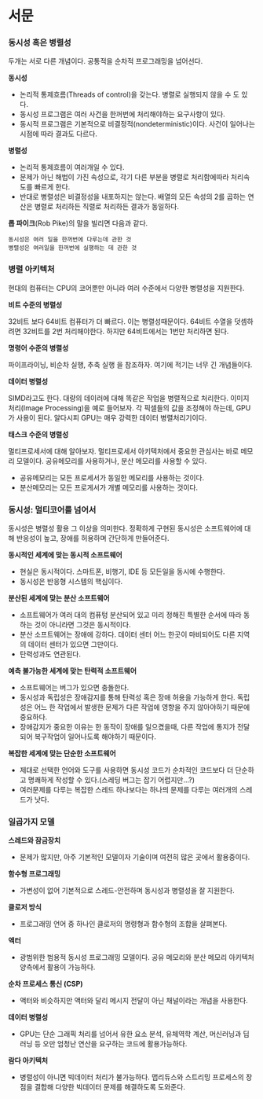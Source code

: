 # 서문
### 동시성 혹은 병렬성

두개는 서로 다른 개념이다. 공통적을 순차적 프로그래밍을 넘어선다. 

**동시성**

- 논리적 통제흐름(Threads of control)을 갖는다. 병렬로 실행되지 않을 수 도 있다.
- 동시성 프로그램은 여러 사건을 한꺼번에 처리해야하는 요구사항이 있다.
- 동시적 프로그램은 기본적으로 비결정적(nondeterministic)이다. 사건이 일어나는 시점에 따라 결과도 다르다.

**병렬성**

- 논리적 통제흐름이 여러개일 수 있다.
- 문제가 아닌 해법이 가진 속성으로, 각기 다른 부분을 병렬로 처리함에따라 처리속도를 빠르게 한다.
- 반대로 병렬성은 비결정성을 내포하지는 않는다. 배열의 모든 속성의 2를 곱하는 연산은 병렬로 처리하든 직렬로 처리하든 결과가 동일하다.

**롭 파이크**(Rob Pike)의 말을 빌리면 다음과 같다.

```tsx
동시성은 여러 일을 한꺼번에 다루는데 관한 것
병렬성은 여러일을 한꺼번에 실행하는 데 관한 것
```

### 병렬 아키텍처

현대의 컴퓨터는 CPU의 코어뿐만 아니라 여러 수준에서 다양한 병렬성을 지원한다.

**비트 수준의 병렬성**

32비트 보다 64비트 컴퓨터가 더 빠르다. 이는 병렬성때문이다. 64비트 수열을 덧셈하려면 32비트를 2번 처리해야한다. 하지만 64비트에서는 1번만 처리하면 된다.

**명령어 수준의 병렬성**

파이프라이닝, 비순차 실행, 추축 실행 을 참조하자. 여기에 적기는 너무 긴 개념들이다.

**데이터 병렬성**

SIMD라고도 한다. 대량의 데이러에 대해 똑같은 작업을 병렬적으로 처리한다. 이미지 처리(Image Processing)을 예로 들어보자. 각 픽셀들의 값을 조정해야 하는데, GPU가 사용이 된다. 알다시피 GPU는 매우 강력한 데이터 병렬처리기이다.

**태스크 수준의 병렬성**

 멀티프로세서에 대해 알아보자. 멀티프로세서 아키텍처에서 중요한 관심사는 바로 메모리 모델이다. 공유메모리를 사용하거나, 분산 메모리를 사용할 수 있다.

- 공유메모리는 모든 프로세서가 동일한 메모리를 사용하는 것이다.
- 분산메모리는 모든 프로게서가 개별 메모리를 사용하는 것이다.

### 동시성: 멀티코어를 넘어서

동시성은 병렬성 활용 그 이상을 의미한다. 정확하게 구현된 동시성은 소프트웨어에 대해 반응성이 높고, 장애를 허용하며 간단하게 만들어준다.

**동시적인 세계에 맞는 동시적 소프트웨어**

- 현실은 동시적이다. 스마트폰, 비행기, IDE 등 모든일을 동시에 수행한다.
- 동시성은 반응형 시스템의 핵심이다.

**분산된 세계에 맞는 분산 소프트웨어**

- 소프트웨어가 여러 대의 컴퓨텅 분산되어 있고 미리 정해진 특별한 순서에 따라 동하는 것이 아니라면 그것은 동시적이다.
- 분산 소프트웨어는 장애에 강하다. 데이터 센터 어느 한곳이 마비되어도 다른 지역의 데이터 센터가 있으면 그만이다.
- 탄력성과도 연관된다.

**예측 불가능한 세계에 맞는 탄력적 소프트웨어**

- 소프트웨어는 버그가 있으면 충돌한다.
- 동시성과 독립성은 장애감지를 통해 탄력성 혹은 장애 허용을 가능하게 한다. 독립성은 어느 한 작업에서 발생한 문제가 다른 작업에 영향을 주지 않아야하기 때문에 중요하다.
- 장애감지가 중요한 이유는 한 동작이 장애를 일으켰을때, 다른 작업에 통지가 전달되어 복구작업이 일어나도록 해야하기 때문이다.

**복잡한 세계에 맞는 단순한 소프트웨어**

- 제대로 선택한 언어와 도구를 사용하면 동시성 코드가 순차적인 코드보다 더 단순하고 명쾌하게 작성할 수 있다.(스레딩 버그는 잡기 어렵지만…?)
- 여러문제를 다루는 복잡한 스레드 하나보다는 하나믜 문제를 다루는 여러개의 스레드가 낫다.

### 일곱가지 모델

**스레드와 잠금장치**

- 문제가 많지만, 아주 기본적인 모델이자 기술이며 여전히 많은 곳에서 활용중이다.

**함수형 프로그래밍**

- 가변성이 없어 기본적으로 스레드-안전하며 동시성과 병렬성을 잘 지원한다.

**클로저 방식**

- 프로그래밍 언어 중 하나인 클로저의 명령형과 함수형의 조합을 살펴본다.

**액터**

- 광범위한 범용적 동시성 프로그래밍 모델이다. 공유 메모리와 분산 메모리 아키텍처 양측에서 활용이 가능하다.

**순차 프로세스 통신 (CSP)**

- 액터와 비슷하지만 액터와 달리 메시지 전달이 아닌 채널이라는 개념을 사용한다.

**데이터 병렬성**

- GPU는 단순 그래픽 처리를 넘어서 유한 요소 분석, 유체역학 계산, 머신러닝과 딥러닝 등 오만 엄청난 연산을 요구하는 코드에 활용가능하다.

**람다 아키텍처**

- 병렬성이 아니면 빅데이터 처리가 불가능하다. 맵리듀스와 스트리밍 프로세스의 장점을 결합해 다양한 빅데이터 문제를 해결하도록 도와준다.
